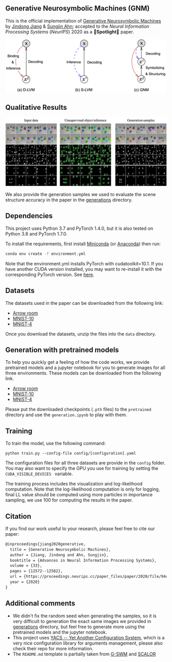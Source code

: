 ## Generative Neurosymbolic Machines (GNM)

This is the official implementation of [Generative Neurosymbolic Machines](https://arxiv.org/abs/2010.12152) by [Jindong Jiang](https://www.jindongjiang.me) & [Sungjin Ahn](https://sungjinahn.com/); accepted to the *Neural Information Processing Systems* (*NeurIPS*) 2020 as a **🌟Spotlight🌟** paper.

![GNM](./figures/gnm.png)

## Qualitative Results

![qualitative_results](./figures/results.png)

We also provide the generation samples we used to evaluate the scene structure accuracy in the paper in the [generations](generations/) directory.


## Dependencies

This project uses Python 3.7 and PyTorch 1.4.0, but it is also tested on Python 3.8 and PyTorch 1.7.0. 

To install the requirements, first install [Miniconda](https://docs.conda.io/en/latest/miniconda.html) (or [Anaconda](https://www.anaconda.com/products/individual)) then run:

```bash
conda env create -f environment.yml
```

Note that the environment.yml installs PyTorch with cudatoolkit=10.1. If you have another CUDA version installed, you may want to re-install it with the corresponding PyTorch version. See [here](https://pytorch.org).

## Datasets

The datasets used in the paper can be downloaded from the following link:

* [Arrow room](https://bit.ly/2IuTlOM)
* [MNIST-10](https://bit.ly/3ou2juQ)
* [MNIST-4](https://bit.ly/2VRG4D0)

Once you download the datasets, unzip the files into the `data` directory.

## Generation with pretrained models

To help you quickly get a feeling of how the code works, we provide pretrained models and a jupyter notebook for you to generate images for all three environments. These models can be downloaded from the following link. 

* [Arrow room](https://bit.ly/36TkBQl)
* [MNIST-10](https://bit.ly/349pbs3)
* [MNIST-4](https://bit.ly/3lR5YkF)

Please put the downloaded checkpoints (`.pth` files) to the `pretrained` directory and use the `generation.ipynb` to play with them.


## Training

To train the model, use the following command:

```
python train.py --config-file config/[configuration].yaml
```

The configuration files for all three datasets are provide in the `config` folder. You may also want to specify the GPU you use for training by setting the `CUDA_VISIBLE_DEVICES ` variable.

The training process includes the visualization and log-likelihood computation. Note that the log-likelihood computation is only for logging, final LL value should be computed using more particles in importance sampling, we use 100 for computing the results in the paper.

## Citation

If you find our work useful to your research, please feel free to cite our paper:

```latex
@inproceedings{jiang2020generative,
  title = {Generative Neurosymbolic Machines},
  author = {Jiang, Jindong and Ahn, Sungjin},
  booktitle = {Advances in Neural Information Processing Systems},
  volume = {33},
  pages = {12572--12582},
  url = {https://proceedings.neurips.cc/paper_files/paper/2020/file/94c28dcfc97557df0df6d1f7222fc384-Paper.pdf},
  year = {2020}
}
```

## Additional comments

* We didn't fix the random seed when generating the samples, so it is very difficult to generation the exact same images we provided in [generations](generations/) directory, but feel free to generate more using the pretrained models and the jupyter notebook.
* This project uses [YACS -- Yet Another Configuration System](https://github.com/rbgirshick/yacs), which is a very nice configuration library for arguments management, please also check their repo for more information.
* The `README.md` template is partially taken from [G-SWM](https://github.com/zhixuan-lin/G-SWM) and [SCALOR](https://github.com/JindongJiang/SCALOR)
